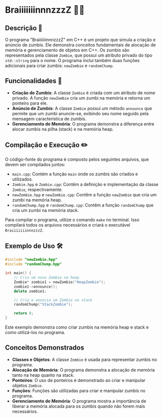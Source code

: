 # BraiiiiiiinnnzzzZ 🧟🧠

## Descrição 📝
O programa "BraiiiiiiinnnzzzZ" em C++ é um projeto que simula a criação e anúncio de zumbis. Ele demonstra conceitos fundamentais de alocação de memória e gerenciamento de objetos em C++. Os zumbis são representados pela classe `Zombie`, que possui um atributo privado do tipo `std::string` para o nome. O programa inclui também duas funções adicionais para criar zumbis: `newZombie` e `randomChump`.

## Funcionalidades 🔧
- **Criação de Zumbis**: A classe `Zombie` é criada com um atributo de nome privado. A função `newZombie` cria um zumbi na memória e retorna um ponteiro para ele.
- **Anúncio de Zumbis**: A classe `Zombie` possui um método `announce` que permite que um zumbi anuncie-se, exibindo seu nome seguido pela mensagem característica de zumbis.
- **Gerenciamento de Memória**: O programa demonstra a diferença entre alocar zumbis na pilha (stack) e na memória heap.

## Compilação e Execução ✏️
O código-fonte do programa é composto pelos seguintes arquivos, que devem ser compilados juntos:
- `main.cpp`: Contém a função `main` onde os zumbis são criados e utilizados.
- `Zombie.hpp` e `Zombie.cpp`: Contêm a definição e implementação da classe `Zombie`, respectivamente.
- `newZombie.hpp` e `newZombie.cpp`: Contêm a função `newZombie` que cria um zumbi na memória heap.
- `randomChump.hpp` e `randomChump.cpp`: Contêm a função `randomChump` que cria um zumbi na memória stack.

Para compilar o programa, utilize o comando `make` no terminal. Isso compilará todos os arquivos necessários e criará o executável `BraiiiiiiinnnzzzZ`.

## Exemplo de Uso 🛠️
```cpp
#include "newZombie.hpp"
#include "randomChump.hpp"

int main() {
    // Cria um novo Zombie na heap
    Zombie* zombie1 = newZombie("HeapZombie");
    zombie1->announce();
    delete zombie1;

    // Cria e anuncia um Zombie na stack
    randomChump("StackZombie");

    return 0;
}
```
Este exemplo demonstra como criar zumbis na memória heap e stack e como utilizá-los no programa.

## Conceitos Demonstrados
- **Classes e Objetos**: A classe `Zombie` é usada para representar zumbis no programa.
- **Alocação de Memória**: O programa demonstra a alocação de memória tanto na heap quanto na stack.
- **Ponteiros**: O uso de ponteiros é demonstrado ao criar e manipular objetos `Zombie`.
- **Funções**: Funções são utilizadas para criar e manipular zumbis no programa.
- **Gerenciamento de Memória**: O programa mostra a importância de liberar a memória alocada para os zumbis quando não forem mais necessários.